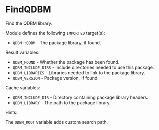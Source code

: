 # FindQDBM

Find the QDBM library.

Module defines the following `IMPORTED` target(s):

* `QDBM::QDBM` - The package library, if found.

Result variables:

* `QDBM_FOUND` - Whether the package has been found.
* `QDBM_INCLUDE_DIRS` - Include directories needed to use this package.
* `QDBM_LIBRARIES` - Libraries needed to link to the package library.
* `QDBM_VERSION` - Package version, if found.

Cache variables:

* `QDBM_INCLUDE_DIR` - Directory containing package library headers.
* `QDBM_LIBRARY` - The path to the package library.

Hints:

The `QDBM_ROOT` variable adds custom search path.
